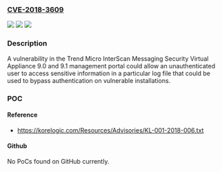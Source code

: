 ### [CVE-2018-3609](https://cve.mitre.org/cgi-bin/cvename.cgi?name=CVE-2018-3609)
![](https://img.shields.io/static/v1?label=Product&message=Trend%20Micro%20InterScan%20Messaging%20Security%20Virtual%20Appliance&color=blue)
![](https://img.shields.io/static/v1?label=Version&message=9.0%20and%209.1%20&color=brightgreen)
![](https://img.shields.io/static/v1?label=Vulnerability&message=Insufficiently%20Protected%20Credentials%20(CWE-522)&color=brightgreen)

### Description

A vulnerability in the Trend Micro InterScan Messaging Security Virtual Appliance 9.0 and 9.1 management portal could allow an unauthenticated user to access sensitive information in a particular log file that could be used to bypass authentication on vulnerable installations.

### POC

#### Reference
- https://korelogic.com/Resources/Advisories/KL-001-2018-006.txt

#### Github
No PoCs found on GitHub currently.

